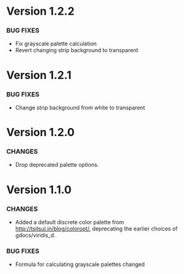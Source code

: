Version 1.2.2
=============

### BUG FIXES

* Fix grayscale palette calculation
* Revert changing strip background to transparent

Version 1.2.1
=============

### BUG FIXES

* Change strip background from white to transparent


Version 1.2.0
=============

### CHANGES

* Drop deprecated palette options.

Version 1.1.0
=============

### CHANGES

* Added a default discrete color palette from http://tsitsul.in/blog/coloropt/, deprecating the earlier choices of gdocs/viridis_d.

### BUG FIXES

* Formula for calculating grayscale palettes changed
